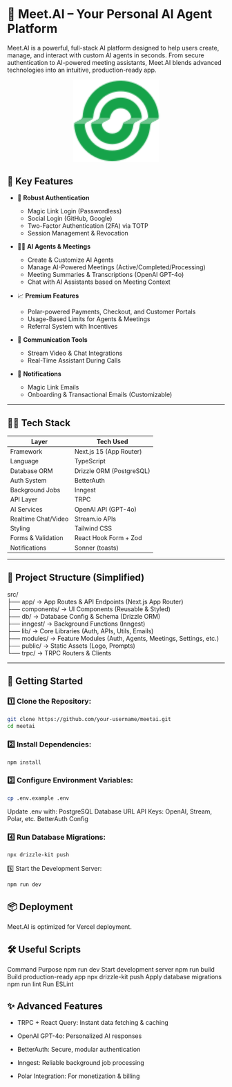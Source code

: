 # 🚀 Meet.AI – Your Personal AI Agent Platform

Meet.AI is a powerful, full-stack AI platform designed to help users create, manage, and interact with custom AI agents in seconds. From secure authentication to AI-powered meeting assistants, Meet.AI blends advanced technologies into an intuitive, production-ready app.

<p align="center">
  <img src="public/logo.svg" width="200" alt="Logo" />
</p>


## 🎯 Key Features

- 🔐 **Robust Authentication**
  - Magic Link Login (Passwordless)
  - Social Login (GitHub, Google)
  - Two-Factor Authentication (2FA) via TOTP
  - Session Management & Revocation

- 🧑‍💼 **AI Agents & Meetings**
  - Create & Customize AI Agents
  - Manage AI-Powered Meetings (Active/Completed/Processing)
  - Meeting Summaries & Transcriptions (OpenAI GPT-4o)
  - Chat with AI Assistants based on Meeting Context

- 📈 **Premium Features**
  - Polar-powered Payments, Checkout, and Customer Portals
  - Usage-Based Limits for Agents & Meetings
  - Referral System with Incentives

- 💬 **Communication Tools**
  - Stream Video & Chat Integrations
  - Real-Time Assistant During Calls

- 📩 **Notifications**
  - Magic Link Emails
  - Onboarding & Transactional Emails (Customizable)

---

## 🧑‍💻 Tech Stack

| Layer             | Tech Used                    |
|-------------------|------------------------------|
| Framework         | Next.js 15 (App Router)      |
| Language          | TypeScript                   |
| Database ORM      | Drizzle ORM (PostgreSQL)     |
| Auth System       | BetterAuth                   |
| Background Jobs   | Inngest                      |
| API Layer         | TRPC                         |
| AI Services       | OpenAI API (GPT-4o)          |
| Realtime Chat/Video | Stream.io APIs              |
| Styling           | Tailwind CSS                 |
| Forms & Validation | React Hook Form + Zod        |
| Notifications     | Sonner (toasts)              |

---
## 📁 Project Structure (Simplified)

src/<br>├── app/ → App Routes & API Endpoints (Next.js App Router)<br>├── components/ → UI Components (Reusable & Styled)<br>├── db/ → Database Config & Schema (Drizzle ORM)<br>├── inngest/ → Background Functions (Inngest)<br>├── lib/ → Core Libraries (Auth, APIs, Utils, Emails)<br>├── modules/ → Feature Modules (Auth, Agents, Meetings, Settings, etc.)<br>├── public/ → Static Assets (Logo, Prompts)<br>└── trpc/ → TRPC Routers & Clients

---

## 🚀 Getting Started

### 1️⃣ Clone the Repository:
```bash
git clone https://github.com/your-username/meetai.git
cd meetai
```
### 2️⃣ Install Dependencies:
```bash
npm install
```
### 3️⃣ Configure Environment Variables:
```bash
cp .env.example .env
```
Update .env with:
PostgreSQL Database URL
API Keys: OpenAI, Stream, Polar, etc.
BetterAuth Config

### 4️⃣ Run Database Migrations:
```bash
npx drizzle-kit push
```
5️⃣ Start the Development Server:
```bash
npm run dev
```
## 📦 Deployment
Meet.AI is optimized for Vercel deployment.

## 🛠️ Useful Scripts
Command	Purpose
npm run dev	Start development server
npm run build	Build production-ready app
npx drizzle-kit push	Apply database migrations
npm run lint	Run ESLint

## ✨ Advanced Features
- TRPC + React Query: Instant data fetching & caching

- OpenAI GPT-4o: Personalized AI responses

- BetterAuth: Secure, modular authentication

- Inngest: Reliable background job processing

- Polar Integration: For monetization & billing
